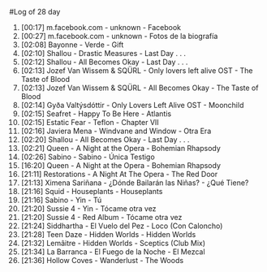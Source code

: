 #Log of 28 day

1. [00:17] m.facebook.com - unknown - Facebook
1. [00:27] m.facebook.com - unknown - Fotos de la biografía
1. [02:08] Bayonne - Verde - Gift
1. [02:10] Shallou - Drastic Measures - Last Day . . .
1. [02:12] Shallou - All Becomes Okay - Last Day . . .
1. [02:13] Jozef Van Wissem & SQÜRL - Only lovers left alive OST - The Taste of Blood
1. [02:13] Jozef Van Wissem & SQÜRL - All Becomes Okay - The Taste of Blood
1. [02:14] Gyða Valtýsdóttir - Only Lovers Left Alive OST - Moonchild
1. [02:15] Seafret - Happy To Be Here - Atlantis
1. [02:15] Estatic Fear - Teflon - Chapter VII
1. [02:16] Javiera Mena - Windvane and Window - Otra Era
1. [02:20] Shallou - All Becomes Okay - Last Day . . .
1. [02:21] Queen - A Night at the Opera - Bohemian Rhapsody
1. [02:26] Sabino - Sabino - Única Testigo
1. [16:20] Queen - A Night at the Opera - Bohemian Rhapsody
1. [21:11] Restorations - A Night At The Opera - The Red Door
1. [21:13] Ximena Sariñana - ¿Dónde Bailarán las Niñas? - ¿Qué Tiene?
1. [21:16] Squid - Houseplants - Houseplants
1. [21:16] Sabino - Yin - Tú
1. [21:20] Sussie 4 - Yin - Tócame otra vez
1. [21:20] Sussie 4 - Red Album - Tócame otra vez
1. [21:24] Siddhartha - El Vuelo del Pez - Loco (Con Caloncho)
1. [21:28] Teen Daze - Hidden Worlds - Hidden Worlds
1. [21:32] Lemâitre - Hidden Worlds - Sceptics (Club Mix)
1. [21:34] La Barranca - El Fuego de la Noche - El Mezcal
1. [21:36] Hollow Coves - Wanderlust - The Woods
